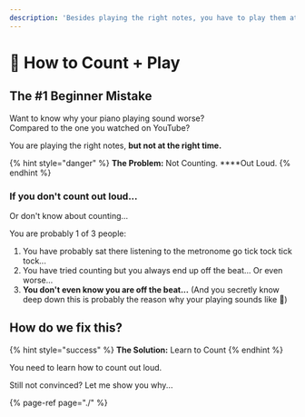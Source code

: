 ```yaml
---
description: 'Besides playing the right notes, you have to play them at the right time.'
---
```


# 🎼 How to Count + Play

## The \#1 Beginner Mistake 

Want to know why your piano playing sound worse?   
Compared to the one you watched on YouTube?  
  
You are playing the right notes, **but not at the right time.**

{% hint style="danger" %}
**The Problem:** Not Counting. ****Out Loud.
{% endhint %}

### If you don't count out loud...

Or don't know about counting...   
  
You are probably 1 of 3 people:

1. You have probably sat there listening to the metronome go tick tock tick tock...
2. You have tried counting but you always end up off the beat...  Or even worse... 
3. **You don't even know you are off the beat...**   \(And you secretly know deep down this is probably the reason why your playing sounds like 💩\)

## How do we fix this?

{% hint style="success" %}
**The Solution:** Learn to Count
{% endhint %}

You need to learn how to count out loud.

Still not convinced? Let me show you why...

{% page-ref page="./" %}







